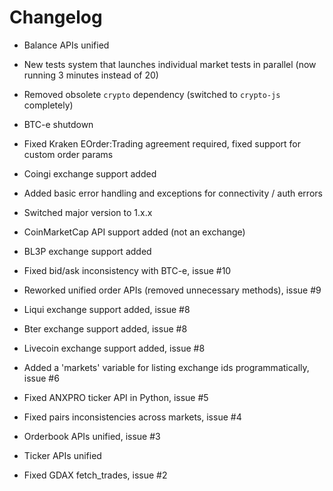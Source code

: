 # Сhangelog

- Balance APIs unified
- New tests system that launches individual market tests in parallel (now running 3 minutes instead of 20)
- Removed obsolete `crypto` dependency (switched to `crypto-js` completely)
- BTC-e shutdown


- Fixed Kraken EOrder:Trading agreement required, fixed support for custom order params
- Coingi exchange support added
- Added basic error handling and exceptions for connectivity / auth errors
- Switched major version to 1.x.x
- CoinMarketCap API support added (not an exchange)
- BL3P exchange support added
- Fixed bid/ask inconsistency with BTC-e, issue #10
- Reworked unified order APIs (removed unnecessary methods), issue #9
- Liqui exchange support added, issue #8
- Bter exchange support added, issue #8
- Livecoin exchange support added, issue #8
- Added a 'markets' variable for listing exchange ids programmatically, issue #6
- Fixed ANXPRO ticker API in Python, issue #5
- Fixed pairs inconsistencies across markets, issue #4
- Orderbook APIs unified, issue #3
- Ticker APIs unified
- Fixed GDAX fetch_trades, issue #2